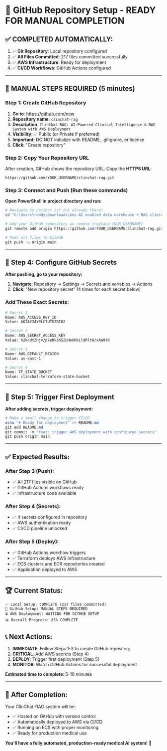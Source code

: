 # 🚀 GitHub Repository Setup - READY FOR MANUAL COMPLETION

## ✅ **COMPLETED AUTOMATICALLY:**
1. ✅ **Git Repository**: Local repository configured
2. ✅ **All Files Committed**: 217 files committed successfully  
3. ✅ **AWS Infrastructure**: Ready for deployment
4. ✅ **CI/CD Workflows**: GitHub Actions configured

---

## 🎯 **MANUAL STEPS REQUIRED (5 minutes)**

### **Step 1: Create GitHub Repository**
1. **Go to**: https://github.com/new
2. **Repository name**: `clinchat-rag`
3. **Description**: `ClinChat-RAG: AI-Powered Clinical Intelligence & RAG System with AWS Deployment`
4. **Visibility**: ✅ Public (or Private if preferred)
5. **Important**: DO NOT initialize with README, .gitignore, or license
6. **Click**: "Create repository"

### **Step 2: Copy Your Repository URL**
After creation, GitHub shows the repository URL. Copy the **HTTPS URL**:
```
https://github.com/YOUR_USERNAME/clinchat-rag.git
```

### **Step 3: Connect and Push (Run these commands)**

**Open PowerShell in project directory and run:**

```powershell
# Navigate to project (if not already there)
cd "C:\Users\reddy\Downloads\Gen-AI enabled data-warehouse + RAG clinical assistant\clinchat-rag"

# Add your GitHub repository as remote (replace YOUR_USERNAME)
git remote add origin https://github.com/YOUR_USERNAME/clinchat-rag.git

# Push all files to GitHub
git push -u origin main
```

---

## 🔐 **Step 4: Configure GitHub Secrets**

**After pushing, go to your repository:**
1. **Navigate**: Repository → Settings → Secrets and variables → Actions
2. **Click**: "New repository secret" (4 times for each secret below)

### **Add These Exact Secrets:**

```bash
# Secret 1
Name: AWS_ACCESS_KEY_ID
Value: AKIAY24YPLC7UTG7RIU2

# Secret 2  
Name: AWS_SECRET_ACCESS_KEY
Value: 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

# Secret 3
Name: AWS_DEFAULT_REGION
Value: us-east-1

# Secret 4
Name: TF_STATE_BUCKET
Value: clinchat-terraform-state-bucket
```

---

## 🎯 **Step 5: Trigger First Deployment**

**After adding secrets, trigger deployment:**

```powershell
# Make a small change to trigger CI/CD
echo "# Ready for deployment" >> README.md
git add README.md
git commit -m "feat: trigger AWS deployment with configured secrets"
git push origin main
```

---

## ✅ **Expected Results:**

### **After Step 3 (Push):**
- ✅ All 217 files visible on GitHub
- ✅ GitHub Actions workflows ready
- ✅ Infrastructure code available

### **After Step 4 (Secrets):**
- ✅ 4 secrets configured in repository
- ✅ AWS authentication ready
- ✅ CI/CD pipeline unlocked

### **After Step 5 (Deploy):**
- ✅ GitHub Actions workflow triggers
- ✅ Terraform deploys AWS infrastructure  
- ✅ ECS clusters and ECR repositories created
- ✅ Application deployed to AWS

---

## 🏆 **Current Status:**

```
✅ Local Setup: COMPLETE (217 files committed)
🎯 GitHub Setup: MANUAL STEPS REQUIRED  
⏳ AWS Deployment: WAITING FOR GITHUB SETUP
📊 Overall Progress: 85% COMPLETE
```

## 📞 **Next Actions:**

1. **IMMEDIATE**: Follow Steps 1-3 to create GitHub repository
2. **CRITICAL**: Add AWS secrets (Step 4)  
3. **DEPLOY**: Trigger first deployment (Step 5)
4. **MONITOR**: Watch GitHub Actions for successful deployment

**Estimated time to complete**: 5-10 minutes

---

## 🎉 **After Completion:**
Your ClinChat-RAG system will be:
- ✅ Hosted on GitHub with version control
- ✅ Automatically deployed to AWS via CI/CD
- ✅ Running on ECS with proper monitoring
- ✅ Ready for production medical use

**You'll have a fully automated, production-ready medical AI system!** 🚀